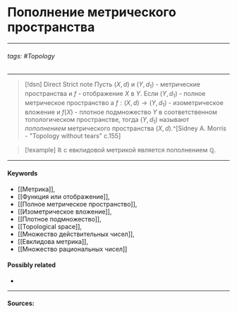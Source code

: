 # Пополнение метрического пространства
***
###### tags: #Topology  
***
>[!dsn] Direct Strict note
>Пусть $(X,d)$ и $(Y,d_{1})$ - метрические пространства и $f$ - отображение $X$ в $Y$. Если $(Y,d_{1})$ - полное метрическое пространство а $f:(X,d)\to(Y,d_{1})$ - изометрическое вложение и $f(X)$ - плотное подмножество $Y$ в соответственном топологическом пространстве, тогда $(Y,d_{1})$ называют *пополнением* метрического пространства $(X,d)$.^[Sidney A. Morris - "Topology without tears" c.155]

>[!example] 
>$\mathbb{R}$ с евклидовой метрикой является пополнением $\mathbb{Q}$.
***
#### Keywords
- [[Метрика]],
- [[Функция или отображение]],
- [[Полное метрическое пространство]],
- [[Изометрическое вложение]],
- [[Плотное подмножество]],
- [[Topological space]],
- [[Множество действительных чисел]],
- [[Евклидова метрика]],
- [[Множество рациональных чисел]]
#### Possibly related
- 
***
#### Sources:
